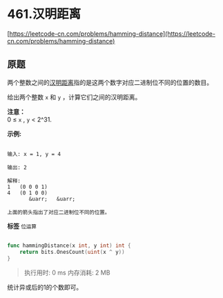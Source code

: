 # 461.汉明距离
[https://leetcode-cn.com/problems/hamming-distance](https://leetcode-cn.com/problems/hamming-distance) 
## 原题
两个整数之间的<a href="https://baike.baidu.com/item/%E6%B1%89%E6%98%8E%E8%B7%9D%E7%A6%BB">汉明距离</a>指的是这两个数字对应二进制位不同的位置的数目。

给出两个整数 `x` 和 `y` ，计算它们之间的汉明距离。

 **注意：** <br />
0 ≤ `x` , `y` < 2^31.

 **示例:** 

```

输入: x = 1, y = 4

输出: 2

解释:
1   (0 0 0 1)
4   (0 1 0 0)
       &uarr;   &uarr;

上面的箭头指出了对应二进制位不同的位置。

```
 
**标签**
`位运算` 


## 
```go
func hammingDistance(x int, y int) int {
	return bits.OnesCount(uint(x ^ y))
}
```
>执行用时: 0 ms
内存消耗: 2 MB

统计异或后的1的个数即可。
